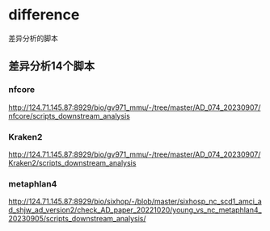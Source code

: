 # difference
差异分析的脚本

## 差异分析14个脚本
### nfcore
http://124.71.145.87:8929/bio/gv971_mmu/-/tree/master/AD_074_20230907/nfcore/scripts_downstream_analysis
### Kraken2
http://124.71.145.87:8929/bio/gv971_mmu/-/tree/master/AD_074_20230907/Kraken2/scripts_downstream_analysis
### metaphlan4
http://124.71.145.87:8929/bio/sixhop/-/blob/master/sixhosp_nc_scd1_amci_ad_shjw_ad_version2/check_AD_paper_20221020/young_vs_nc_metaphlan4_20230905/scripts_downstream_analysis/

